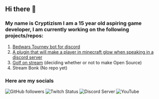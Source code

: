 ## Hi there 👋

### My name is Cryptizism I am a 15 year old aspiring game developer, I am currently working on the following projects/repos:
1. [Bedwars Tourney bot for discord](https://github.com/Cryptizism/Hypixel-Bedwars-Tourney-Bot)
2. [A plugin that will make a player in minecraft glow when speaking in a discord server](https://github.com/Cryptizism/discord-voice-activity-minecraft-glow)
3. [Golf on stream](https://cryptizism.itch.io/golf-on-stream) (deciding whether or not to make Open Source)
4. Stream Bonk (No repo yet)
### Here are my socials
![GitHub followers](https://img.shields.io/github/followers/Cryptizism?logo=github)
![Twitch Status](https://img.shields.io/twitch/status/cryptsLive?logo=twitch) 
![Discord Server](https://img.shields.io/badge/Discord-mNT2SqYSNV-%237289DA?url=https://discord.gg/mNT2SqYSNV&logo=Discord)
![YouTube](https://img.shields.io/badge/YouTube-Cryptizism-%23FF0000?logo=youtube)
